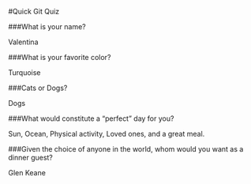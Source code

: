 #Quick Git Quiz

###What is your name?

Valentina

###What is your favorite color?

Turquoise

###Cats or Dogs?

Dogs

###What would constitute a “perfect” day for you?

Sun, Ocean, Physical activity, Loved ones, and a great meal.

###Given the choice of anyone in the world, whom would you want as a dinner guest?

Glen Keane
